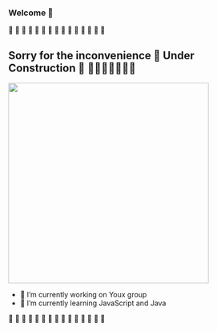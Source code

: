 ###  Welcome 👋
🚧 🚧 🚧 🚧 🚧 🚧 🚧 🚧 🚧 🚧 🚧 🚧 🚧 🚧 🚧 
## Sorry for the inconvenience 🚧 Under Construction 🚧 🚜🦼👷🏾👷🏻👷
<div>
  <img height="400em" src="https://github-readme-stats.vercel.app/api/top-langs/?username=denion465&langs_count=16&theme=dracula"/>  
</div>

- 🔭 I’m currently working on Youx group
- 🌱 I’m currently learning JavaScript and Java

🚧 🚧 🚧 🚧 🚧 🚧 🚧 🚧 🚧 🚧 🚧 🚧 🚧 🚧 🚧 
